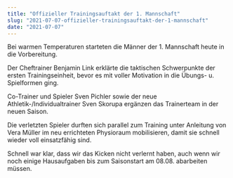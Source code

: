 ```yaml
---
title: "Offizieller Trainingsauftakt der 1. Mannschaft"
slug: "2021-07-07-offizieller-trainingsauftakt-der-1-mannschaft"
date: "2021-07-07"
---
```

Bei warmen Temperaturen starteten die Männer der 1. Mannschaft heute in die Vorbereitung.


Der Cheftrainer Benjamin Link erklärte die taktischen Schwerpunkte der ersten Trainingseinheit, bevor es mit voller Motivation in die Übungs- u. Spielformen ging.


Co-Trainer und Spieler Sven Pichler sowie der neue Athletik-/Individualtrainer Sven Skorupa ergänzen das Trainerteam in der neuen Saison.


Die verletzten Spieler durften sich parallel zum Training unter Anleitung von Vera Müller im neu errichteten Physioraum mobilisieren, damit sie schnell wieder voll einsatzfähig sind.


Schnell war klar, dass wir das Kicken nicht verlernt haben, auch wenn wir noch einige Hausaufgaben bis zum Saisonstart am 08.08. abarbeiten müssen.
